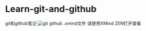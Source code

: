 # Learn-git-and-github
git和github笔记
![git github](https://timgsa.baidu.com/timg?image&quality=80&size=b9999_10000&sec=1541570037845&di=6968d6fc0d0a4920f6dbfbff1d3aea51&imgtype=0&src=http%3A%2F%2Fimage.codes51.com%2FArticle%2Fimage%2F20160725%2F20160725201653_2682.jpg)
.xmind文件 请使用XMind ZEN打开查看
